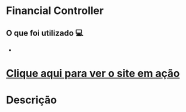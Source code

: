 <h1> Financial Controller </h1>


<h2> O que foi utilizado 💻 </h2>

- []()

<h1> <a href=""> Clique aqui para ver o site em ação </a></h1>

<h1> Descrição </h1>
<p>  </p>
 
